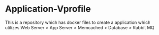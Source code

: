 # Application-Vprofile
This is a repository which has docker files to create a application which utilizes Web Server > App Server > Memcached > Database > Rabbit MQ
